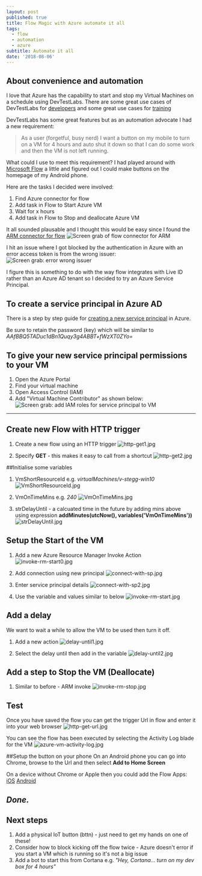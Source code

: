 ```yaml
---
layout: post
published: true
title: Flow Magic with Azure automate it all
tags:
  - flow
  - automation
  - azure
subtitle: Automate it all
date: '2018-08-06'
---
```

## About convenience and automation 

I love that Azure has the capability to start and stop my Virtual Machines on a schedule using DevTestLabs. There are some great use cases of DevTestLabs for [developers](https://docs.microsoft.com/en-us/azure/lab-services/devtest-lab-developer-lab) and some great use cases for [training](https://docs.microsoft.com/en-us/azure/lab-services/devtest-lab-training-lab)

DevTestLabs has some great features but as an automation advocate I had a new requirement:

> As a user (forgetful, busy nerd) I want a button on my mobile to turn on a VM for 4 hours and auto shut it down so that I can do some work and then the VM is not left running.

What could I use to meet this requirement? I had played around with [Microsoft Flow](https://flow.microsoft.com/en-us/) a little and figured out I could make buttons on the homepage of my Android phone.

Here are the tasks I decided were involved:
1. Find Azure connector for flow
1. Add task in Flow to Start Azure VM
1. Wait for x hours
1. Add task in Flow to Stop and deallocate Azure VM

It all sounded plausable and I thought this would be easy since I found the [ARM connector for flow](#)
![Screen grab of flow connector for ARM]({{site.baseurl}}/img/flow-arm-connector.jpg)

I hit an issue where I got blocked by the authentication in Azure with an error access token is from the wrong issuer:
![Screen grab: error wrong issuer]({{site.baseurl}}/img/error-wrong-issuer.jpg)

I figure this is something to do with the way flow integrates with Live ID rather than an Azure AD tenant so I decided to try an Azure Service Principal.

## To create a service principal in Azure AD
There is a step by step guide for [creating a new service principal](https://docs.microsoft.com/en-us/azure/azure-resource-manager/resource-group-create-service-principal-portal) in Azure.

Be sure to retain the password (key) which will be similar to _AAfBBQ5TADuc1dBn1Quqy3g4ABBT+fWzXT0ZYo=_

## To give your new service principal permissions to your VM
1. Open the Azure Portal
1. Find your virtual machine
1. Open Access Control (IAM)
1. Add "Virtual Machine Contributor" as shown below:
![Screen grab: add IAM roles for service principal to VM]({{site.baseurl}}/img/add-vm-iam.jpg)

---
## Create new Flow with HTTP trigger
1. Create a new flow using an HTTP trigger
![http-get1.jpg]({{site.baseurl}}/img/http-get1.jpg)

1. Specify **GET** - this makes it easy to call from a shortcut
![http-get2.jpg]({{site.baseurl}}/img/http-get2.jpg)

##Initialise some variables
1. VmShortResourceId e.g. *virtualMachines/v-stegg-win10*
![VmShortResourceId.jpg]({{site.baseurl}}/img/VmShortResourceId.jpg)

1. VmOnTimeMins e.g. *240*
![VmOnTimeMins.jpg]({{site.baseurl}}/img/VmOnTimeMins.jpg)

1. strDelayUntil - a calcuated time in the future by adding mins above using expression **addMinutes(utcNow(), variables('VmOnTimeMins'))**
![strDelayUntil.jpg]({{site.baseurl}}/img/strDelayUntil.jpg)

## Setup the Start of the VM
1. Add a new Azure Resource Manager Invoke Action
![invoke-rm-start0.jpg]({{site.baseurl}}/img/invoke-rm-start0.jpg)

1. Add connection using new principal
![connect-with-sp.jpg]({{site.baseurl}}/img/connect-with-sp.jpg)

1. Enter service principal details
![connect-with-sp2.jpg]({{site.baseurl}}/img/connect-with-sp2.jpg)

1. Use the variable and values similar to below
![invoke-rm-start.jpg]({{site.baseurl}}/img/invoke-rm-start.jpg)

## Add a delay
We want to wait a while to allow the VM to be used then turn it off. 
1. Add a new action
![delay-until1.jpg]({{site.baseurl}}/img/delay-until1.jpg)

1. Select the delay until then add in the variable
![delay-until2.jpg]({{site.baseurl}}/img/delay-until2.jpg)


## Add a step to Stop the VM (Deallocate)
1. Similar to before - ARM invoke 
![invoke-rm-stop.jpg]({{site.baseurl}}/img/invoke-rm-stop.jpg)

## Test
Once you have saved the flow you can get the trigger Url in flow and enter it into your web browser
![http-get-url.jpg]({{site.baseurl}}/img/http-get-url.jpg)

You can see the flow has been executed by selecting the Activity Log blade for the VM
![azure-vm-activity-log.jpg]({{site.baseurl}}/img/azure-vm-activity-log.jpg)

##Setup the button on your phone
On an Android phone you can go into Chrome, browse to the Url and then select **Add to Home Screen** 

On a device without Chrome or Apple then you could add the Flow Apps:
[iOS](https://itunes.apple.com/au/app/microsoft-flow/id1094928825?mt=8)
[Android](https://play.google.com/store/apps/details?id=com.microsoft.flow&hl=en)

***Done.***
---

## Next steps
1. Add a physical IoT button (bttn) - just need to get my hands on one of these!
1. Consider how to block kicking off the flow twice - Azure doesn't error if you start a VM which is running so it's not a big issue
1. Add a bot to start this from Cortana e.g. *"Hey, Cortana... turn on my dev box for 4 hours"*
